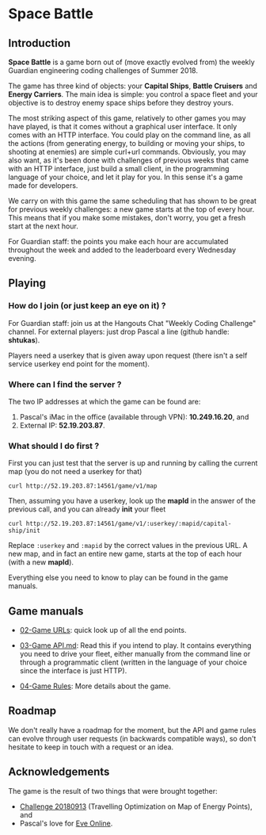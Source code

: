 # Space Battle

## Introduction

**Space Battle** is a game born out of (move exactly evolved from) the weekly Guardian engineering coding challenges of Summer 2018. 

The game has three kind of objects: your **Capital Ships**, **Battle Cruisers** and **Energy Carriers**. The main idea is simple: you control a space fleet and your objective is to destroy enemy space ships before they destroy yours.

The most striking aspect of this game, relatively to other games you may have played, is that it comes without a graphical user interface. It only comes with an HTTP interface. You could play on the command line, as all the actions (from generating energy, to building or moving your ships, to shooting at enemies) are simple curl+url commands. Obviously, you may also want, as it's been done with challenges of previous weeks that came with an HTTP interface, just build a small client, in the programming language of your choice, and let it play for you. In this sense it's a game made for developers. 

We carry on with this game the same scheduling that has shown to be great for previous weekly challenges: a new game starts at the top of every hour. This means that if you make some mistakes, don't worry, you get a fresh start at the next hour. 

For Guardian staff: the points you make each hour are accumulated throughout the week and added to the leaderboard every Wednesday evening.

## Playing

### How do I join (or just keep an eye on it) ?

For Guardian staff: join us at the Hangouts Chat "Weekly Coding Challenge" channel. For external players: just drop Pascal a line (github handle: **shtukas**).

Players need a userkey that is given away upon request (there isn't a self service userkey end point for the moment).

### Where can I find the server ?

The two IP addresses at which the game can be found are: 

1. Pascal's iMac in the office (available through VPN): **10.249.16.20**, and 
2. External IP: **52.19.203.87**.

### What should I do first ?

First you can just test that the server is up and running by calling the current map (you do not need a userkey for that)

```
curl http://52.19.203.87:14561/game/v1/map
```

Then, assuming you have a userkey, look up the **mapId** in the answer of the previous call, and you can already **init** your fleet

```
curl http://52.19.203.87:14561/game/v1/:userkey/:mapid/capital-ship/init
```

Replace `:userkey` and `:mapid` by the correct values in the previous URL. A new map, and in fact an entire new game, starts at the top of each hour (with a new **mapId**). 

Everything else you need to know to play can be found in the game manuals.

## Game manuals

- [02-Game URLs](02-Game-URLs.txt): quick look up of all the end points.

- [03-Game API.md](03-Game-API.md): Read this if you intend to play. It contains everything you need to drive your fleet, either manually from the command line or through a programmatic client (written in the language of your choice since the interface is just HTTP).

- [04-Game Rules](04-Game-Rules.md): More details about the game.

## Roadmap

We don't really have a roadmap for the moment, but the API and game rules can evolve through user requests (in backwards compatible ways), so don't hesitate to keep in touch with a request or an idea.

## Acknowledgements

The game is the result of two things that were brought together:

- [Challenge 20180913](https://github.com/guardian/techtime/tree/master/Coding%20Challenges/Challenges%20Timeline/20180913%20Travelling%20Optimization%20on%20Map%20of%20Energy%20Points) (Travelling Optimization on Map of Energy Points), and 
- Pascal's love for [Eve Online](https://en.wikipedia.org/wiki/Eve_Online).
